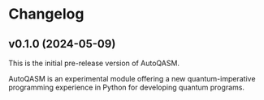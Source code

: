 # Changelog

## v0.1.0 (2024-05-09)

This is the initial pre-release version of AutoQASM.

AutoQASM is an experimental module offering a new quantum-imperative programming experience in Python for developing quantum programs.
